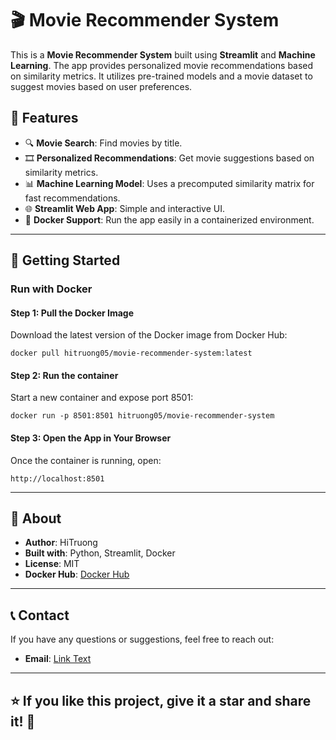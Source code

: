 # 🎬 Movie Recommender System  

This is a **Movie Recommender System** built using **Streamlit** and **Machine Learning**. The app provides personalized movie recommendations based on similarity metrics. It utilizes pre-trained models and a movie dataset to suggest movies based on user preferences.  

## 📌 Features  
- 🔍 **Movie Search**: Find movies by title.  
- 🎞 **Personalized Recommendations**: Get movie suggestions based on similarity metrics.  
- 📊 **Machine Learning Model**: Uses a precomputed similarity matrix for fast recommendations.  
- 🌐 **Streamlit Web App**: Simple and interactive UI.  
- 🐳 **Docker Support**: Run the app easily in a containerized environment.  

---

## 🚀 Getting Started  

### **Run with Docker**  

#### **Step 1: Pull the Docker Image**  
Download the latest version of the Docker image from Docker Hub:

```
docker pull hitruong05/movie-recommender-system:latest
```

#### **Step 2: Run the container**  
Start a new container and expose port 8501:
```
docker run -p 8501:8501 hitruong05/movie-recommender-system
```

#### **Step 3: Open the App in Your Browser**  
Once the container is running, open:
```
http://localhost:8501
```
---

## 📌 About
- **Author**: HiTruong
- **Built with**: Python, Streamlit, Docker
- **License**: MIT
- **Docker Hub**: [Docker Hub](https://hub.docker.com/repository/docker/hitruong05/movie-recommender-system/general)
---

## 📞 Contact
If you have any questions or suggestions, feel free to reach out:
- **Email**: [Link Text](mailto:hitruong.work@gmail.com)
---

## ⭐ If you like this project, give it a star and share it! 🚀
